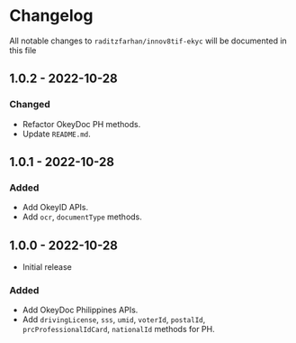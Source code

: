 # Changelog

All notable changes to `raditzfarhan/innov8tif-ekyc` will be documented in this file

## 1.0.2 - 2022-10-28

### Changed
- Refactor OkeyDoc PH methods.
- Update `README.md`.

## 1.0.1 - 2022-10-28

### Added
- Add OkeyID APIs.
- Add `ocr`, `documentType` methods.

## 1.0.0 - 2022-10-28

- Initial release

### Added
- Add OkeyDoc Philippines APIs.
- Add `drivingLicense`, `sss`, `umid`, `voterId`, `postalId`, `prcProfessionalIdCard`, `nationalId` methods for PH.
